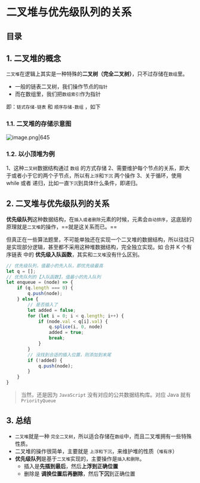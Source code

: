 
# 二叉堆与优先级队列的关系



## 目录
<!-- toc -->
 ## 1. 二叉堆的概念 

`二叉堆`在逻辑上其实是一种特殊的**二叉树（完全二叉树）**，只不过存储在`数组`里。
- 一般的链表二叉树，我们操作节点的`指针`
- 而在数组里，我们把`数组索引`作为指针

即：`链式存储-链表` 和 `顺序存储-数组` ，如下

### 1.1. 二叉堆的存储示意图

![image.png|645](https://832-1310531898.cos.ap-beijing.myqcloud.com/9e5d6abf73768f9a07bf376447096361.png)

### 1.2. 以小顶堆为例

 1、这种`二叉树`数据结构通过 `数组` 的方式存储
2、需要维护每个节点的关系，即大于或者小于它的两个子节点，所以有`上浮`和`下沉` 两个操作
3、关于循环，使用 while 或者 递归，比如一直`下沉`到具体什么条件，即递归。

## 2. 二叉堆与优先级队列的关系

**优先级队列**这种数据结构，在`插入或者删除`元素的时候，元素会`自动排序`，这底层的原理就是`二叉堆`的操作，==就是这关系而已。== 

但真正在一些算法题里，不可能单独还在实现一个二叉堆的数据结构，所以往往只是实现部分逻辑，甚至都不采用这种堆数据结构，完全独立实现。如 合并 K 个有序链表 中的 **优先级入队函数**，其实和`二叉堆`没有什么区别。

```javascript
// 优先级队列，值最小的先入队，即优先级最高
let q = [];
// 优先队列的【入队函数】，值最小的先入队列
let enqueue = (node) => {
	if (q.length === 0) {
		q.push(node);
	} else {
		// 是否插入了
		let added = false;
		for (let i = 0; i < q.length; i++) {
			if (node.val < q[i].val) {
				q.splice(i, 0, node)
				added = true;
				break;
			}
		}
		// 没找到合适的插入位置，则添加到末尾
		if (!added) {
			q.push(node);
		}
	}
}
```

> 当然，还是因为 `JavaScript` 没有对应的公共数据结构库。对应 Java 就有 `PriorityQueue`

## 3. 总结

- `二叉堆`就是一种 `完全二叉树`，所以适合存储在`数组`中，而且二叉堆拥有一些特殊性质。
- 二叉堆的操作很简单，主要就是 `上浮和下沉`，来维护堆的性质（`堆有序`）
- **优先级队列**是基于`二叉堆`实现的，主要操作是`插入和删除`。
	- 插入是**先插到最后**，然后**上浮到正确位置**
	- 删除是 **调换位置后再删除**，然后**下沉**到正确位置

